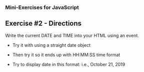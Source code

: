 ### Mini-Exercises for JavaScript

## Exercise #2 - Directions

Write the current DATE and TIME into your HTML using an event.

-  Try it with using a straight date object

-  Then try it so it ends up with HH:MM:SS time format

-  Try to display date in this format: i.e., October 21, 2019


